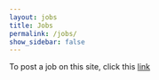 ```yaml
---
layout: jobs
title: Jobs
permalink: /jobs/
show_sidebar: false
---
```


To post a job on this site, click this [link](https://github.com/simulation-based-inference/simulation-based-inference.github.io/issues/new?template=job-posting.md)
